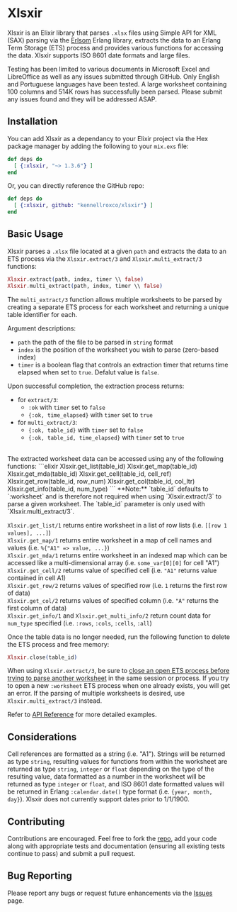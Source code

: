 # Xlsxir

Xlsxir is an Elixir library that parses `.xlsx` files using Simple API for XML (SAX) parsing via the [Erlsom](https://github.com/willemdj/erlsom) Erlang library, extracts the data to an Erlang Term Storage (ETS) process and provides various functions for accessing the data. Xlsxir supports ISO 8601 date formats and large files. 

Testing has been limited to various documents in Microsoft Excel and LibreOffice as well as any issues submitted through GitHub. Only English and Portuguese languages have been tested. A large worksheet containing 100 columns and 514K rows has successfully been parsed. Please submit any issues found and they will be addressed ASAP.   

## Installation

You can add Xlsxir as a dependancy to your Elixir project via the Hex package manager by adding the following to your `mix.exs` file: 

```elixir
def deps do
  [ {:xlsxir, "~> 1.3.6"} ]
end
```

Or, you can directly reference the GitHub repo:

```elixir
def deps do
  [ {:xlsxir, github: "kennellroxco/xlsxir"} ]
end
```

## Basic Usage

Xlsxir parses a `.xlsx` file located at a given `path` and extracts the data to an ETS process via the `Xlsxir.extract/3` and `Xlsxir.multi_extract/3` functions:

```elixir
Xlsxir.extract(path, index, timer \\ false)
Xlsxir.multi_extract(path, index, timer \\ false)
```

The `multi_extract/3` function allows multiple worksheets to be parsed by creating a separate ETS process for each worksheet and returning a unique table identifier for each.

Argument descriptions:
- `path` the path of the file to be parsed in `string` format
- `index` is the position of the worksheet you wish to parse (zero-based index)
- `timer` is a boolean flag that controls an extraction timer that returns time elapsed when set to `true`. Defalut value is `false`.

Upon successful completion, the extraction process returns: 
- for `extract/3`:
    * `:ok` with `timer` set to `false`
    * `{:ok, time_elapsed}` with `timer` set to `true`
- for `multi_extract/3`:
    * `{:ok, table_id}` with `timer` set to `false`
    * `{:ok, table_id, time_elapsed}` with `timer` set to `true`

<br/>
The extracted worksheet data can be accessed using any of the following functions:
```elixir
Xlsxir.get_list(table_id)
Xlsxir.get_map(table_id)
Xlsxir.get_mda(table_id)
Xlsxir.get_cell(table_id, cell_ref)
Xlsxir.get_row(table_id, row_num)
Xlsxir.get_col(table_id, col_ltr)
Xlsxir.get_info(table_id, num_type)
```
**Note:** `table_id` defaults to `:worksheet` and is therefore not required when using `Xlsxir.extract/3` to parse a given worksheet. The `table_id` parameter is only used with `Xlsxir.multi_extract/3`.

`Xlsxir.get_list/1` returns entire worksheet in a list of row lists (i.e. `[[row 1 values], ...]`)<br/>
`Xlsxir.get_map/1` returns entire worksheet in a map of cell names and values (i.e. `%{"A1" => value, ...}`)<br/>
`Xlsxir.get_mda/1` returns entire worksheet in an indexed map which can be accessed like a multi-dimensional array (i.e. `some_var[0][0]` for cell "A1")<br/>
`Xlsxir.get_cell/2` returns value of specified cell (i.e. `"A1"` returns value contained in cell A1)<br/>
`Xlsxir.get_row/2` returns values of specified row (i.e. `1` returns the first row of data)<br/>
`Xlsxir.get_col/2` returns values of specified column (i.e. `"A"` returns the first column of data)<br/>
`Xlsxir.get_info/1` and `Xlsxir.get_multi_info/2` return count data for `num_type` specified (i.e. `:rows`, `:cols`, `:cells`, `:all`)<br/>

Once the table data is no longer needed, run the following function to delete the ETS process and free memory:
```elixir
Xlsxir.close(table_id) 
```
When using `Xlsxir.extract/3`, be sure to [close an open ETS process before trying to parse another worksheet](https://hexdocs.pm/xlsxir/Xlsxir.html#close/0) in the same session or process. If you try to open a new `:worksheet` ETS process when one already exists, you will get an error. If the parsing of multiple worksheets is desired, use `Xlsxir.multi_extract/3` instead.


Refer to [API Reference](https://hexdocs.pm/xlsxir/api-reference.html) for more detailed examples. 

## Considerations

Cell references are formatted as a string (i.e. "A1"). Strings will be returned as type `string`, resulting values for functions from within the worksheet are returned as type `string`, `integer` or `float` depending on the type of the resulting value, data formatted as a number in the worksheet will be returned as type `integer` or `float`, and ISO 8601 date formatted values will be returned in Erlang `:calendar.date()` type format (i.e. `{year, month, day}`). Xlsxir does not currently support dates prior to 1/1/1900.

## Contributing

Contributions are encouraged. Feel free to fork the [repo](https://github.com/kennellroxco/xlsxir), add your code along with appropriate tests and documentation (ensuring all existing tests continue to pass) and submit a pull request. 

## Bug Reporting

Please report any bugs or request future enhancements via the [Issues](https://github.com/kennellroxco/xlsxir/issues) page. 
